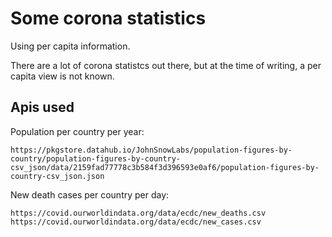 # Some corona statistics 

Using per capita information. 

There are a lot of corona statistcs out there, but at the time of writing, a per capita view is not known. 


## Apis used

Population per country per year: 
    
    https://pkgstore.datahub.io/JohnSnowLabs/population-figures-by-country/population-figures-by-country-csv_json/data/2159fad77778c3b584f3d396593e0af6/population-figures-by-country-csv_json.json
    
New death cases per country per day:

    https://covid.ourworldindata.org/data/ecdc/new_deaths.csv    
    https://covid.ourworldindata.org/data/ecdc/new_cases.csv
    